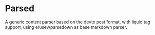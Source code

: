 # Parsed
A generic content parser based on the devto post format, with liquid tag support, using erusev/parsedown as base markdown parser.

